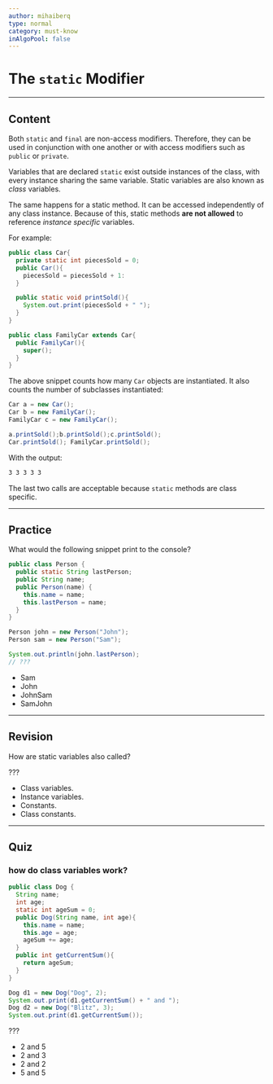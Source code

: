```yaml
---
author: mihaiberq
type: normal
category: must-know
inAlgoPool: false
---
```


# The `static` Modifier


---

## Content

Both `static` and `final` are non-access modifiers. Therefore, they can be used in conjunction with one another or with access modifiers such as `public` or `private`.

Variables that are declared `static` exist outside instances of the class, with every instance sharing the same variable. Static variables are also known as *class* variables.

The same happens for a static method. It can be accessed independently of any class instance. Because of this, static methods **are not allowed** to reference *instance specific* variables.

For example:

```java
public class Car{
  private static int piecesSold = 0;
  public Car(){
    piecesSold = piecesSold + 1:
  }

  public static void printSold(){
    System.out.print(piecesSold + " ");
  }
}

public class FamilyCar extends Car{
  public FamilyCar(){
    super();
  }
}
```

The above snippet counts how many `Car` objects are instantiated. It also counts the number of subclasses instantiated:

```java
Car a = new Car();
Car b = new FamilyCar();
FamilyCar c = new FamilyCar();

a.printSold();b.printSold();c.printSold();
Car.printSold(); FamilyCar.printSold();

```

With the output:

```bash
3 3 3 3 3
```

The last two calls are acceptable because `static` methods are class specific.


---

## Practice

What would the following snippet print to the console?

```java
public class Person {
  public static String lastPerson;
  public String name;
  public Person(name) {
    this.name = name;
    this.lastPerson = name;
  }
}

Person john = new Person("John");
Person sam = new Person("Sam");

System.out.println(john.lastPerson);
// ???
```

* Sam
* John
* JohnSam
* SamJohn


---

## Revision

How are static variables also called?

???

* Class variables.
* Instance variables.
* Constants.
* Class constants.


---

## Quiz

### how do class variables work?


```java
public class Dog {
  String name;
  int age;
  static int ageSum = 0;
  public Dog(String name, int age){
    this.name = name;
    this.age = age;
    ageSum += age;
  }
  public int getCurrentSum(){
    return ageSum;
  }
}

Dog d1 = new Dog("Dog", 2);
System.out.print(d1.getCurrentSum() + " and ");
Dog d2 = new Dog("Blitz", 3);
System.out.print(d1.getCurrentSum());
```

 ???

* 2 and 5
* 2 and 3
* 2 and 2
* 5 and 5
 
